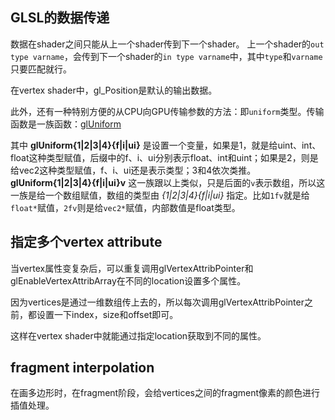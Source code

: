 ## GLSL的数据传递

数据在shader之间只能从上一个shader传到下一个shader。
上一个shader的`out type varname`，会传到下一个shader的`in type varname`中，其中`type`和`varname`只要匹配就行。

在vertex shader中，gl_Position是默认的输出数据。

此外，还有一种特别方便的从CPU向GPU传输参数的方法：即`uniform`类型。传输函数是一族函数：[glUniform](https://www.opengl.org/sdk/docs/man/html/glUniform.xhtml)

其中 **glUniform{1|2|3|4}{f|i|ui}** 是设置一个变量，如果是1，就是给uint、int、float这种类型赋值，后缀中的f、i、ui分别表示float、int和uint；如果是2，则是给vec2这种类型赋值，f、i、ui还是表示类型；3和4依次类推。**glUniform{1|2|3|4}{f|i|ui}v** 这一族跟以上类似，只是后面的`v`表示数组，所以这一族是给一个数组赋值，数组的类型由 *{1|2|3|4}{f|i|ui}* 指定。比如`1fv`就是给`float*`赋值，`2fv`则是给`vec2*`赋值，内部数值是float类型。


## 指定多个vertex attribute

当vertex属性变复杂后，可以重复调用glVertexAttribPointer和glEnableVertexAttribArray在不同的location设置多个属性。

因为vertices是通过一维数组传上去的，所以每次调用glVertexAttribPointer之前，都设置一下index，size和offset即可。

这样在vertex shader中就能通过指定location获取到不同的属性。


## fragment interpolation

在画多边形时，在fragment阶段，会给vertices之间的fragment像素的颜色进行插值处理。
